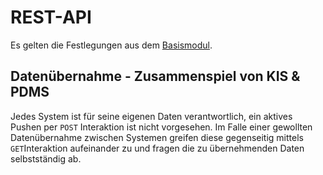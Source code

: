 # REST-API

Es gelten die Festlegungen aus dem [Basismodul](https://simplifier.net/guide/implementierungsleitfadenisik-basismodul/I-markdown-UebergreifendeFestlegungen-UebergreifendeFestlegungen-Rest?version=current).

## Datenübernahme - Zusammenspiel von KIS & PDMS

Jedes System ist für seine eigenen Daten verantwortlich, ein aktives Pushen per `POST` Interaktion ist nicht vorgesehen. Im Falle einer gewollten Datenübernahme zwischen Systemen greifen diese gegenseitig mittels `GET`Interaktion aufeinander zu und fragen die zu übernehmenden Daten selbstständig ab.